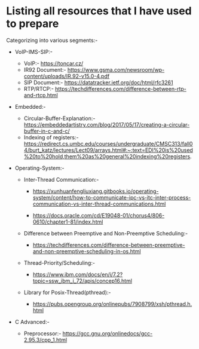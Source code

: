 # Listing all resources that I have used to prepare
Categorizing into various segments:-

* VoIP-IMS-SIP:-
  * VoIP:- https://toncar.cz/
  * IR92 Document:- https://www.gsma.com/newsroom/wp-content/uploads/IR.92-v15.0-4.pdf
  * SIP Document:- https://datatracker.ietf.org/doc/html/rfc3261
  * RTP/RTCP:- https://techdifferences.com/difference-between-rtp-and-rtcp.html

* Embedded:-
  * Circular-Buffer-Explanation:- https://embeddedartistry.com/blog/2017/05/17/creating-a-circular-buffer-in-c-and-c/
  * Indexing of registers:- https://redirect.cs.umbc.edu/courses/undergraduate/CMSC313/fall04/burt_katz/lectures/Lect09/arrays.html#:~:text=EDI%20is%20used%20to%20hold,them%20as%20general%20indexing%20registers.

* Operating-System:-
  * Inter-Thread Communication:- 
     
     * https://xunhuanfengliuxiang.gitbooks.io/operating-system/content/how-to-communicate-ipc-vs-itc-inter-process-communication-vs-inter-thread-communications.html
    
    * https://docs.oracle.com/cd/E19048-01/chorus4/806-0610/chapter1-81/index.html
   
  * Difference between Preemptive and Non-Preemptive Scheduling:- 
    * https://techdifferences.com/difference-between-preemptive-and-non-preemptive-scheduling-in-os.html
    
  * Thread-Priority/Scheduling:-
     * https://www.ibm.com/docs/en/i/7.2?topic=ssw_ibm_i_72/apis/concep16.html
     
  * Library for Posix-Thread(pthread):-
      * https://pubs.opengroup.org/onlinepubs/7908799/xsh/pthread.h.html

* C Advanced:-
   * Preprocessor:- https://gcc.gnu.org/onlinedocs/gcc-2.95.3/cpp_1.html
